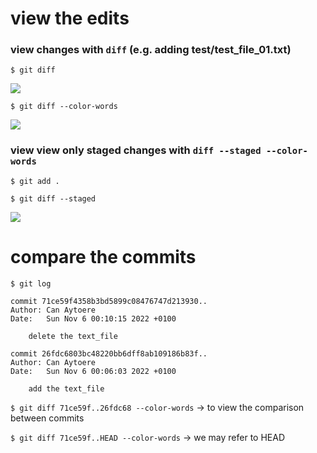 # view the edits

### view changes with ```diff``` (e.g. adding test/test_file_01.txt)

```$ git diff```

![](img/git_diff.png)

```$ git diff --color-words```

![](img/git_diff_color_words.png)

### view view only staged changes with ```diff --staged --color-words```

```$ git add .```

```$ git diff --staged```

![](img/git_diff_color_words.png)

# compare the commits

```$ git log```

```
commit 71ce59f4358b3bd5899c08476747d213930..
Author: Can Aytoere
Date:   Sun Nov 6 00:10:15 2022 +0100

    delete the text_file

commit 26fdc6803bc48220bb6dff8ab109186b83f..
Author: Can Aytoere
Date:   Sun Nov 6 00:06:03 2022 +0100

    add the text_file
```

```$ git diff 71ce59f..26fdc68 --color-words``` -> to view the comparison between commits

```$ git diff 71ce59f..HEAD --color-words``` -> we may refer to HEAD
